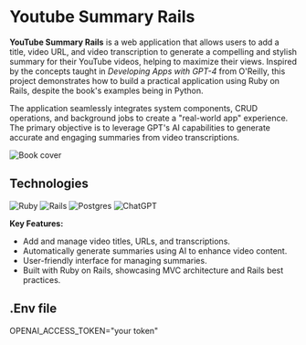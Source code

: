 # Youtube Summary Rails

**YouTube Summary Rails** is a web application that allows users to add a title, video URL, and video transcription to generate a compelling and stylish summary for their YouTube videos, helping to maximize their views. Inspired by the concepts taught in _Developing Apps with GPT-4_ from O'Reilly, this project demonstrates how to build a practical application using Ruby on Rails, despite the book's examples being in Python.

The application seamlessly integrates system components, CRUD operations, and background jobs to create a "real-world app" experience. The primary objective is to leverage GPT's AI capabilities to generate accurate and engaging summaries from video transcriptions.


![Book cover](https://res.cloudinary.com/dloadb2bx/image/upload/v1721579303/51rDIzpBuGL_hcgjho.jpg)

## Technologies
![Ruby](https://img.shields.io/badge/ruby-%23CC342D.svg?style=for-the-badge&logo=ruby&logoColor=white) ![Rails](https://img.shields.io/badge/rails-%23CC0000.svg?style=for-the-badge&logo=ruby-on-rails&logoColor=white) ![Postgres](https://img.shields.io/badge/postgres-%23316192.svg?style=for-the-badge&logo=postgresql&logoColor=white) ![ChatGPT](https://img.shields.io/badge/chatGPT-74aa9c?style=for-the-badge&logo=openai&logoColor=white)

**Key Features:**

-   Add and manage video titles, URLs, and transcriptions.
-   Automatically generate summaries using AI to enhance video content.
-   User-friendly interface for managing summaries.
-   Built with Ruby on Rails, showcasing MVC architecture and Rails best practices.

## .Env file
OPENAI_ACCESS_TOKEN="your token"